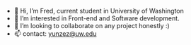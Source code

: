 - 👋 Hi, I’m Fred, current student in University of Washington
- 👀 I’m interested in Front-end and Software development.
- 💞️ I’m looking to collaborate on any project honestly :)
- 📫 contact: yunzez@uw.edu


